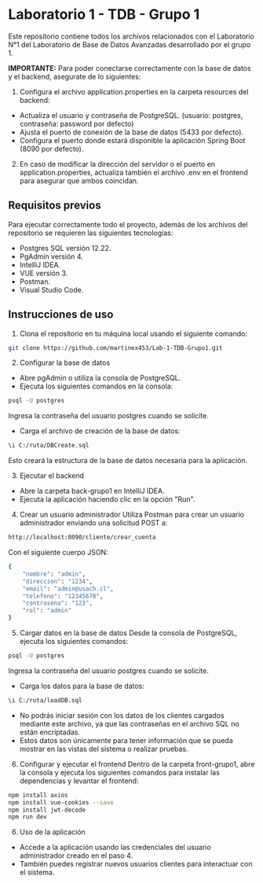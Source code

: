 # Laboratorio 1 - TDB - Grupo 1
Este repositorio contiene todos los archivos relacionados con el Laboratorio N°1 del Laboratorio de Base de Datos Avanzadas desarrollado por el grupo 1.

**IMPORTANTE:** 
Para poder conectarse correctamente con la base de datos y el backend, asegurate de lo siguientes:
1. Configura el archivo application.properties en la carpeta resources del backend:
* Actualiza el usuario y contraseña de PostgreSQL. (usuario: postgres, contraseña: password por defecto)
* Ajusta el puerto de conexión de la base de datos (5433 por defecto).
* Configura el puerto donde estará disponible la aplicación Spring Boot (8090 por defecto).
 
2. En caso de modificar la dirección del servidor o el puerto en application.properties, actualiza también el archivo .env en el frontend para asegurar que ambos coincidan.

## Requisitos previos
Para ejecutar correctamente todo el proyecto, además de los archivos del repositorio se requieren las siguientes tecnologías:
* Postgres SQL versión 12.22.
* PgAdmin versión 4.
* IntelliJ IDEA.
* VUE versión 3.
* Postman.
* Visual Studio Code.

## Instrucciones de uso
1. Clona el repositorio en tu máquina local usando el siguiente comando:
```sh
git clone https://github.com/martinex453/Lab-1-TDB-Grupo1.git
```

2. Configurar la base de datos
* Abre pgAdmin o utiliza la consola de PostgreSQL.
* Ejecuta los siguientes comandos en la consola:
```sh
psql -U postgres
```
Ingresa la contraseña del usuario postgres cuando se solicite.
* Carga el archivo de creación de la base de datos: 
```sh
\i C:/ruta/DBCreate.sql  
```
Esto creará la estructura de la base de datos necesaria para la aplicación.

3. Ejecutar el backend
* Abre la carpeta back-grupo1 en IntelliJ IDEA.
* Ejecuta la aplicación haciendo clic en la opción "Run".

4. Crear un usuario administrador
Utiliza Postman para crear un usuario administrador enviando una solicitud POST a:
```sh
http://localhost:8090/cliente/crear_cuenta
```
Con el siguiente cuerpo JSON:
```sh
{
    "nombre": "admin",
    "direccion": "1234",
    "email": "admin@usach.cl",
    "telefono": "12345678",
    "contrasena": "123",
    "rol": "admin"
}
```
5. Cargar datos en la base de datos
Desde la consola de PostgreSQL, ejecuta los siguientes comandos:
```sh
psql -U postgres
```
Ingresa la contraseña del usuario postgres cuando se solicite.
* Carga los datos para la base de datos: 
```sh
\i C:/ruta/loadDB.sql  
```
* No podrás iniciar sesión con los datos de los clientes cargados mediante este archivo, ya que las contraseñas en el archivo SQL no están encriptadas.
* Estos datos son únicamente para tener información que se pueda mostrar en las vistas del sistema o realizar pruebas.

6. Configurar y ejecutar el frontend
Dentro de la carpeta front-grupo1, abre la consola y ejecuta los siguientes comandos para instalar las dependencias y levantar el frontend:
```sh
npm install axios
npm install vue-cookies --save
npm install jwt-decode
npm run dev
```

6. Uso de la aplicación
* Accede a la aplicación usando las credenciales del usuario administrador creado en el paso 4.
* También puedes registrar nuevos usuarios clientes para interactuar con el sistema.